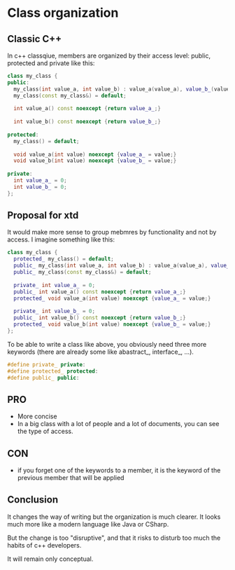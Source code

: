 # Class organization

## Classic C++

In c++ classqiue, members are organized by their access level: public, protected and private like this:

```c++
class my_class {
public:
  my_class(int value_a, int value_b) : value_a(value_a), value_b_(value_b) {}
  my_class(const my_class&) = default;
  
  int value_a() const noexcept {return value_a_;}
  
  int value_b() const noexcept {return value_b_;}
  
protected:
  my_class() = default;
  
  void value_a(int value) noexcept {value_a_ = value;}
  void value_b(int value) noexcept {value_b_ = value;}
  
private:
  int value_a_ = 0;
  int value_b_ = 0;
};
```

## Proposal for xtd

It would make more sense to group mebmres by functionality and not by access. I imagine something like this:

```c++
class my_class {
  protected_ my_class() = default;
  public_ my_class(int value_a, int value_b) : value_a(value_a), value_b_(value_b) {}
  public_ my_class(const my_class&) = default;
  
  private_ int value_a_ = 0;
  public_ int value_a() const noexcept {return value_a_;}
  protected_ void value_a(int value) noexcept {value_a_ = value;}
  
  private_ int value_b_ = 0;
  public_ int value_b() const noexcept {return value_b_;}
  protected_ void value_b(int value) noexcept {value_b_ = value;}    
};
```

To be able to write a class like above, you obviously need three more keywords (there are already some like abastract_, interface_, ...).

```c++
#define private_ private:
#define protected_ protected:
#define public_ public:
```

## PRO

* More concise
* In a big class with a lot of people and a lot of documents, you can see the type of access.

## CON

* if you forget one of the keywords to a member, it is the keyword of the previous member that will be applied

## Conclusion

It changes the way of writing but the organization is much clearer.
It looks much more like a modern language like Java or CSharp.

But the change is too "disruptive", and that it risks to disturb too much the habits of c++ developers. 

It will remain only conceptual.
